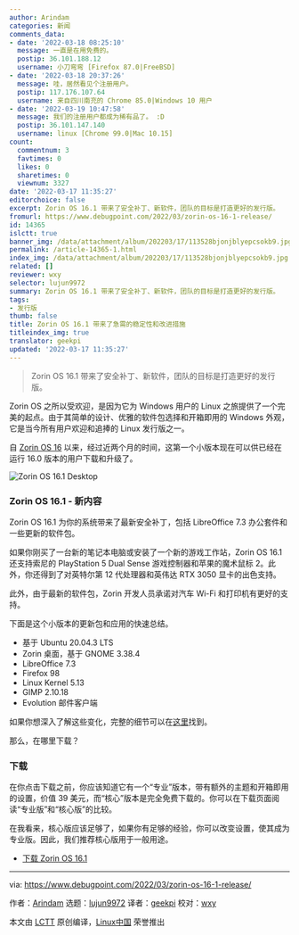 ```yaml
---
author: Arindam
categories: 新闻
comments_data:
- date: '2022-03-18 08:25:10'
  message: 一直是在用免费的。
  postip: 36.101.188.12
  username: 小刀弯弯 [Firefox 87.0|FreeBSD]
- date: '2022-03-18 20:37:26'
  message: 哇，居然看见个注册用户。
  postip: 117.176.107.64
  username: 来自四川南充的 Chrome 85.0|Windows 10 用户
- date: '2022-03-19 10:47:58'
  message: 我们的注册用户都成为稀有品了。 :D
  postip: 36.101.147.140
  username: linux [Chrome 99.0|Mac 10.15]
count:
  commentnum: 3
  favtimes: 0
  likes: 0
  sharetimes: 0
  viewnum: 3327
date: '2022-03-17 11:35:27'
editorchoice: false
excerpt: Zorin OS 16.1 带来了安全补丁、新软件，团队的目标是打造更好的发行版。
fromurl: https://www.debugpoint.com/2022/03/zorin-os-16-1-release/
id: 14365
islctt: true
banner_img: /data/attachment/album/202203/17/113528bjonjblyepcsokb9.jpg
permalink: /article-14365-1.html
index_img: /data/attachment/album/202203/17/113528bjonjblyepcsokb9.jpg.thumb.jpg
related: []
reviewer: wxy
selector: lujun9972
summary: Zorin OS 16.1 带来了安全补丁、新软件，团队的目标是打造更好的发行版。
tags:
- 发行版
thumb: false
title: Zorin OS 16.1 带来了急需的稳定性和改进措施
titleindex_img: true
translator: geekpi
updated: '2022-03-17 11:35:27'
---
```



> 
> Zorin OS 16.1 带来了安全补丁、新软件，团队的目标是打造更好的发行版。
> 
> 
> 


Zorin OS 之所以受欢迎，是因为它为 Windows 用户的 Linux 之旅提供了一个完美的起点。由于其简单的设计、优雅的软件包选择和开箱即用的 Windows 外观，它是当今所有用户欢迎和追捧的 Linux 发行版之一。


自 [Zorin OS 16](https://www.debugpoint.com/2021/12/zorin-os-16-lite-review-xfce/) 以来，经过近两个月的时间，这第一个小版本现在可以供已经在运行 16.0 版本的用户下载和升级了。


![Zorin OS 16.1 Desktop](/data/attachment/album/202203/17/113528bjonjblyepcsokb9.jpg)


### Zorin OS 16.1 - 新内容


Zorin OS 16.1 为你的系统带来了最新安全补丁，包括 LibreOffice 7.3 办公套件和一些更新的软件包。


如果你刚买了一台新的笔记本电脑或安装了一个新的游戏工作站，Zorin OS 16.1 还支持索尼的 PlayStation 5 Dual Sense 游戏控制器和苹果的魔术鼠标 2。此外，你还得到了对英特尔第 12 代处理器和英伟达 RTX 3050 显卡的出色支持。


此外，由于最新的软件包，Zorin 开发人员承诺对汽车 Wi-Fi 和打印机有更好的支持。


下面是这个小版本的更新包和应用的快速总结。


* 基于 Ubuntu 20.04.3 LTS
* Zorin 桌面，基于 GNOME 3.38.4
* LibreOffice 7.3
* Firefox 98
* Linux Kernel 5.13
* GIMP 2.10.18
* Evolution 邮件客户端


如果你想深入了解这些变化，完整的细节可以在[这里](https://blog.zorin.com/2022/03/10/zorin-os-16-1-released-support-for-ukraine/)找到。


那么，在哪里下载？


### 下载


在你点击下载之前，你应该知道它有一个“专业”版本，带有额外的主题和开箱即用的设置，价值 39 美元，而“核心”版本是完全免费下载的。你可以在下载页面阅读“专业版”和“核心版”的比较。


在我看来，核心版应该足够了，如果你有足够的经验，你可以改变设置，使其成为专业版。因此，我们推荐核心版用于一般用途。


* [下载 Zorin OS 16.1](https://zorin.com/os/download/)




---


via: <https://www.debugpoint.com/2022/03/zorin-os-16-1-release/>


作者：[Arindam](https://www.debugpoint.com/author/admin1/) 选题：[lujun9972](https://github.com/lujun9972) 译者：[geekpi](https://github.com/geekpi) 校对：[wxy](https://github.com/wxy)


本文由 [LCTT](https://github.com/LCTT/TranslateProject) 原创编译，[Linux中国](https://linux.cn/) 荣誉推出
